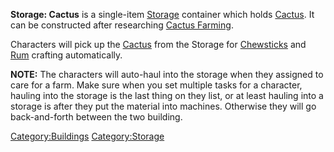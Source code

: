 **Storage: Cactus** is a single-item [Storage](Storage.md "wikilink")
container which holds [Cactus](Cactus.md "wikilink"). It can be constructed
after researching [Cactus Farming](Cactus_Farming_(Tech).md "wikilink").

Characters will pick up the [Cactus](Cactus.md "wikilink") from the Storage
for [Chewsticks](Chewsticks.md "wikilink") and [Rum](Rum_Still.md "wikilink")
crafting automatically.

**NOTE:** The characters will auto-haul into the storage when they
assigned to care for a farm. Make sure when you set multiple tasks for a
character, hauling into the storage is the last thing on they list, or
at least hauling into a storage is after they put the material into
machines. Otherwise they will go back-and-forth between the two
building.

[Category:Buildings](Category:Buildings "wikilink")
[Category:Storage](Category:Storage "wikilink")